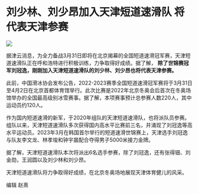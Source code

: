 # 刘少林、刘少昂加入天津短道速滑队 将代表天津参赛

![](https://inews.gtimg.com/news_bt/OceKTBRDEzPeYegpROtHlsjCBj8uwO0EJeFTvsIDiWd4gAA/1000)

据津云消息，为全力备战3月31日即将在北京揭幕的全国短道速滑冠军赛，天津短道速滑队正在呼和浩特进行积极训练，力争取得好成绩。据了解，
**除了世锦赛冠军刘冠逸，刚刚加入天津短道速滑队的刘少林、刘少昂也将代表天津参赛。**

此前，中国滑冰协会发布公告，2022-2023赛季全国短道速滑冠军赛将于3月31日至4月2日在北京首都体育馆举行。此次比赛是2022年北京冬奥会后首次在冬奥场馆举办的全国最高级别冰雪赛事。据了解，本项赛事预计总参赛人数220人，其中运动员约120人。

作为国内短道速滑的新军，于2020年组队的天津短道速滑队，也将派队员参赛。组队以来，天津短道速滑队多次获得国内高水平比赛前三名，并涌现了刘冠逸等高水平运动员。2023年3月在韩国首尔举行的短道速滑世锦赛上，天津选手刘冠逸与队友李文龙、林孝埈和钟宇晨配合夺得男子5000米接力金牌。

据了解，天津短道速滑队本次将派出6名选手参赛，除了刘冠逸，还有张得钿、刘金勋，王润圆以及刘少林和刘少昂。

天津短道速滑队将力争取得好成绩，在北京冬奥场地展现天津体育健儿的风采。

编辑 赵熹

